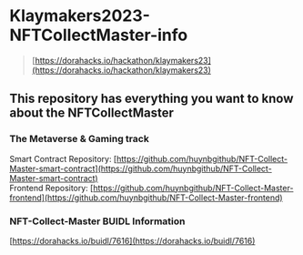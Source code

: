 # Klaymakers2023-NFTCollectMaster-info
> [https://dorahacks.io/hackathon/klaymakers23](https://dorahacks.io/hackathon/klaymakers23)
## This repository has everything you want to know about the NFTCollectMaster<br/>
### **The Metaverse & Gaming track**<br/>
Smart Contract Repository: [https://github.com/huynbgithub/NFT-Collect-Master-smart-contract](https://github.com/huynbgithub/NFT-Collect-Master-smart-contract)<br/>
Frontend Repository: [https://github.com/huynbgithub/NFT-Collect-Master-frontend](https://github.com/huynbgithub/NFT-Collect-Master-frontend)<br/>
### **NFT-Collect-Master BUIDL Information**<br/>
[https://dorahacks.io/buidl/7616](https://dorahacks.io/buidl/7616)
